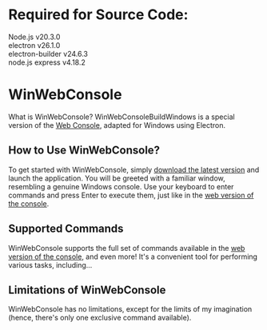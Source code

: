 # Required for Source Code:
Node.js v20.3.0  
electron v26.1.0  
electron-builder v24.6.3  
node.js express v4.18.2  

# WinWebConsole
What is WinWebConsole?
WinWebConsoleBuildWindows is a special version of the [Web Console](https://github.com/dimayastrebovYT/WebWinConsole), adapted for Windows using Electron.

## How to Use WinWebConsole?
To get started with WinWebConsole, simply [download the latest version](https://github.com/DimaYastrebovYT/WinWebConsoleWinBuild/releases/) and launch the application. You will be greeted with a familiar window, resembling a genuine Windows console. Use your keyboard to enter commands and press Enter to execute them, just like in the [web version of the console](https://github.com/dimayastrebovYT/WebWinConsole).

## Supported Commands
WinWebConsole supports the full set of commands available in the [web version of the console](https://github.com/dimayastrebovYT/WebWinConsole), and even more! It's a convenient tool for performing various tasks, including...

## Limitations of WinWebConsole
WinWebConsole has no limitations, except for the limits of my imagination (hence, there's only one exclusive command available).
